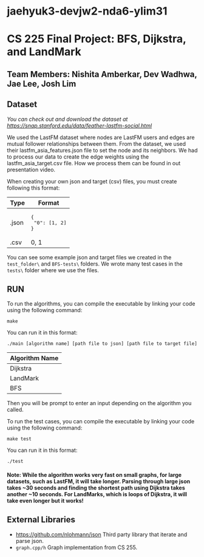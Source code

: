 # jaehyuk3-devjw2-nda6-ylim31

# CS 225 Final Project: BFS, Dijkstra, and LandMark
## Team Members: Nishita Amberkar, Dev Wadhwa, Jae Lee, Josh Lim

## Dataset
*You can check out and download the dataset at https://snap.stanford.edu/data/feather-lastfm-social.html*

We used the LastFM dataset where nodes are LastFM users and edges are mutual follower relationships between them. From the dataset, we used their lastfm_asia_features.json file to set the node and its neighbors. We had to process our data to create the edge weights using the lastfm_asia_target.csv file. How we process them can be found in out presentation video.


When creating your own json and target (csv) files, you must create following this format:


| Type | Format  |
| ---- | --------- |
| .json|<pre lang="json">{<br>  "0": [1, 2]<br>}</pre>|
| .csv | 0, 1|

You can see some example json and target files we created in the `test_folder\` and `BFS-tests\` folders. We wrote many test cases in the `tests\` folder where we use the files.

## RUN
To run the algorithms, you can compile the executable by linking your code using the following command: 

```make ```

You can run it in this format: 

```./main [algorithm name] [path file to json] [path file to target file]```

| Algorithm Name |
| ---- |
| Dijkstra |
|LandMark|
|BFS|

Then you will be prompt to enter an input depending on the algorithm you called.

To run the test cases, you can compile the executable by linking your code using the following command: 

```make test ```

You can run it in this format:

```./test```

#### Note: While the algorithm works very fast on small graphs, for large datasets, such as LastFM, it will take longer. Parsing through large json takes ~30 seconds and finding the shortest path using Dijkstra takes another ~10 seconds. For LandMarks, which is loops of Dijkstra, it will take even longer but it works!

## External Libraries
- https://github.com/nlohmann/json Third party library that iterate and parse json.
- `graph.cpp/h` Graph implementation from CS 255.